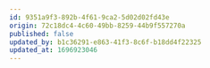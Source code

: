 ```yaml
---
id: 9351a9f3-892b-4f61-9ca2-5d02d02fd43e
origin: 72c18dc4-4c60-49bb-8259-44b9f557270a
published: false
updated_by: b1c36291-e863-41f3-8c6f-b18dd4f22325
updated_at: 1696923046
---
```

